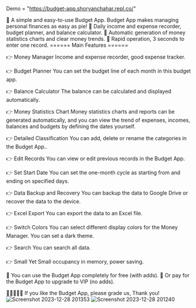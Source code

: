 Demo = "https://budget-app.shoryanchahar.repl.co/"

 🎉 A simple and easy-to-use Budget App. Budget App makes managing personal finances as easy as pie!
🎉 Daily income and expense recorder, budget planner, and balance calculator.
🎉 Automatic generation of money statistics charts and clear money trends.
🎉 Rapid operation, 3 seconds to enter one record.
====== Main Features ======

👉 Money Manager
Income and expense recorder, good expense tracker.

👉 Budget Planner
You can set the budget line of each month in this budget app.

👉 Balance Calculator
The balance can be calculated and displayed automatically.

👉 Money Statistics Chart
Money statistics charts and reports can be generated automatically, and you can view the trend of expenses, incomes, balances and budgets by defining the dates yourself.

👉 Detailed Classification
You can add, delete or rename the categories in the Budget App..

👉 Edit Records
You can view or edit previous records in the Budget App.

👉 Set Start Date
You can set the one-month cycle as starting from and ending on specified days.

👉 Data Backup and Recovery
You can backup the data to Google Drive or recover the data to the device.

👉 Excel Export
You can export the data to an Excel file.

👉 Switch Colors
You can select different display colors for the Money Manager. You can set a dark theme.

👉 Search
You can search all data.

👉 Small Yet
Small occupancy in memory, power saving.

📌 You can use the Budget App completely for free (with adds).
📌 Or pay for the Budget App to upgrade to VIP (no adds).

🌟🌟🌟🌟🌟 If you like the Budget App, please grade us, Thank you!
![Screenshot 2023-12-28 201353](https://github.com/chahar1/Budget/assets/147244851/88293dc9-7ae5-4181-9be7-adf53f1ca4c6)
![Screenshot 2023-12-28 201240](https://github.com/chahar1/Budget/assets/147244851/313e5525-80e9-4892-ae9c-08502fd757b2)
